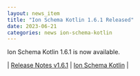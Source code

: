 ```yaml
---
layout: news_item
title: "Ion Schema Kotlin 1.6.1 Released"
date: 2023-06-21
categories: news ion-schema-kotlin
---
```


Ion Schema Kotlin 1.6.1 is now available.

| [Release Notes v1.6.1](https://github.com/amazon-ion/ion-schema-kotlin/releases/tag/v1.6.1) | [Ion Schema Kotlin](https://github.com/amazon-ion/ion-schema-kotlin) |

